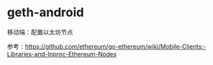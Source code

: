 # geth-android
移动端：配置以太坊节点

参考：https://github.com/ethereum/go-ethereum/wiki/Mobile-Clients:-Libraries-and-Inproc-Ethereum-Nodes
